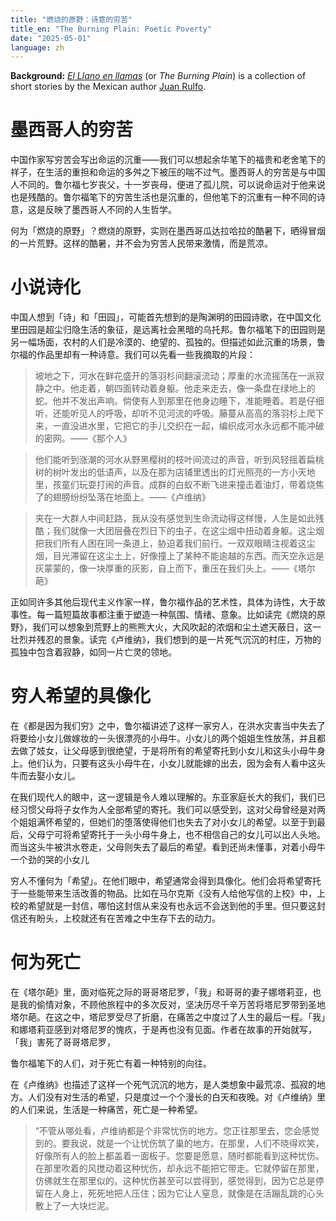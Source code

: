 ```yaml
---
title: "燃烧的原野：诗意的穷苦"
title_en: "The Burning Plain: Poetic Poverty"
date: "2025-05-01"
language: zh
---
```


**Background:** [*El Llano en llamas*](https://en.wikipedia.org/wiki/El_Llano_en_llamas) (or *The Burning Plain*) is a collection of short stories by the Mexican author [Juan Rulfo](https://en.wikipedia.org/wiki/Juan_Rulfo).

# 墨西哥人的穷苦

中国作家写穷苦会写出命运的沉重——我们可以想起余华笔下的福贵和老舍笔下的祥子，在生活的重担和命运的多舛之下被压的喘不过气。墨西哥人的穷苦是与中国人不同的。鲁尔福七岁丧父，十一岁丧母，便进了孤儿院，可以说命运对于他来说也是残酷的。鲁尔福笔下的穷苦生活也是沉重的，但他笔下的沉重有一种不同的诗意，这是反映了墨西哥人不同的人生哲学。

何为「燃烧的原野」？燃烧的原野，实则在墨西哥瓜达拉哈拉的酷暑下，晒得冒烟的一片荒野。这样的酷暑，并不会为穷苦人民带来激情，而是荒凉。

# 小说诗化

中国人想到「诗」和「田园」，可能首先想到的是陶渊明的田园诗歌，在中国文化里田园是超尘归隐生活的象征，是远离社会黑暗的乌托邦。鲁尔福笔下的田园则是另一幅场面，农村的人们是冷漠的、绝望的、孤独的。但描述如此沉重的场景，鲁尔福的作品里却有一种诗意。我们可以先看一些我摘取的片段：

> 坡地之下，河水在鲜花盛开的落羽杉间翻滚流动；厚重的水流摇荡在一派寂静之中。他走着，朝四面转动着身躯。他走来走去，像一条盘在绿地上的蛇。他并不发出声响。倘使有人到那里在他身边睡下，准能睡着。若是仔细听，还能听见人的呼吸，却听不见河流的呼吸。藤蔓从高高的落羽杉上爬下来，一直没进水里，它把它的手儿交织在一起，编织成河水永远都不能冲破的密网。——《那个人》
> 

> 他们能听到涨潮的河水从野黑樱树的枝叶间流过的声音，听到风轻摇着扁桃树的树叶发出的低语声，以及在那为店铺里透出的灯光照亮的一方小天地里，孩童们玩耍打闹的声音。成群的白蚁不断飞进来撞击着油灯，带着烧焦了的翅膀纷纷坠落在地面上。——《卢维纳》
> 

> 夹在一大群人中间赶路，我从没有感觉到生命流动得这样慢，人生是如此残酷；我们就像一大团层叠在烈日下的虫子，在这尘烟中扭动着身躯。这尘烟把我们所有人困在同一条道上，胁迫着我们前行。一双双眼睛注视着这尘烟，目光滞留在这尘土上，好像撞上了某种不能逾越的东西。而天空永远是灰蒙蒙的，像一块厚重的灰影，自上而下，重压在我们头上。——《塔尔葩》
> 

正如同许多其他后现代主义作家一样，鲁尔福作品的艺术性，具体为诗性，大于故事性。每一篇短篇故事都注重于塑造一种氛围、情绪、意象。比如读完《燃烧的原野》，我们可以想象到荒野上的熊熊大火，大风吹起的浓烟和尘土遮天蔽日，这一壮烈并残忍的景象。读完《卢维纳》，我们想到的是一片死气沉沉的村庄，万物的孤独中包含着寂静，如同一片亡灵的领地。

# 穷人希望的具像化

在《都是因为我们穷》之中，鲁尔福讲述了这样一家穷人，在洪水灾害当中失去了将要给小女儿做嫁妆的一头很漂亮的小母牛。小女儿的两个姐姐生性放荡，并且都去做了妓女，让父母感到很绝望，于是将所有的希望寄托到小女儿和这头小母牛身上。他们认为，只要有这头小母牛在，小女儿就能嫁的出去，因为会有人看中这头牛而去娶小女儿。

在我们现代人的眼中，这一逻辑是令人难以理解的。东亚家庭长大的我们，我们已经习惯父母将子女作为人全部希望的寄托。我们可以感受到，这对父母曾经是对两个姐姐满怀希望的，但她们的堕落使得他们也失去了对小女儿的希望。以至于到最后，父母宁可将希望寄托于一头小母牛身上，也不相信自己的女儿可以出人头地。而当这头牛被洪水卷走，父母则失去了最后的希望。看到还尚未懂事，对着小母牛一个劲的哭的小女儿

穷人不懂何为「希望」。在他们眼中，希望通常会得到具像化。他们会将希望寄托于一些能带来生活改善的物品。比如在马尔克斯《没有人给他写信的上校》中，上校的希望就是一封信，哪怕这封信从来没有也永远不会送到他的手里。但只要这封信还有盼头，上校就还有在苦难之中生存下去的动力。

# 何为死亡

在《塔尔葩》里，面对临死之际的哥哥塔尼罗，「我」和哥哥的妻子娜塔莉亚，也是我的偷情对象，不顾他旅程中的多次反对，坚决历尽千辛万苦将塔尼罗带到圣地塔尔葩。在这之中，塔尼罗受尽了折磨，在痛苦之中度过了人生的最后一程。「我」和娜塔莉亚感到对塔尼罗的愧疚，于是再也没有见面。作者在故事的开始就写，「我」害死了哥哥塔尼罗，

鲁尔福笔下的人们，对于死亡有着一种特别的向往。

在《卢维纳》也描述了这样一个死气沉沉的地方，是人类想象中最荒凉、孤寂的地方。人们没有对生活的希望，只是度过一个个漫长的白天和夜晚。对《卢维纳》里的人们来说，生活是一种痛苦，死亡是一种希望。

> “不管从哪处看，卢维纳都是个非常忧伤的地方。您正往那里去，您会感觉到的。要我说，就是一个让忧伤筑了巢的地方。在那里，人们不晓得欢笑，好像所有人的脸上都盖着一面板子。您要是愿意，随时都能看到这种忧伤。在那里吹着的风搅动着这种忧伤，却永远不能把它带走。它就停留在那里，仿佛就生在那里似的。这种忧伤甚至可以尝得到，感觉得到，因为它总是停留在人身上，死死地把人压住；因为它让人窒息，就像是在活蹦乱跳的心头敷上了一大块烂泥。
>